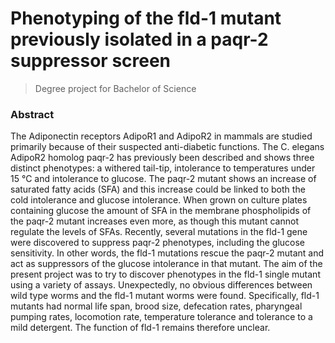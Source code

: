 # Phenotyping of the fld-1 mutant previously isolated in a paqr-2 suppressor screen
> Degree project for Bachelor of Science
### Abstract
The Adiponectin receptors AdipoR1 and AdipoR2 in mammals are studied primarily because of their suspected anti-diabetic functions. The C. elegans AdipoR2 homolog paqr-2 has previously been described and shows three distinct phenotypes: a withered tail-tip, intolerance to temperatures under 15 °C and intolerance to glucose. The paqr-2 mutant shows an increase of saturated fatty acids (SFA) and this increase could be linked to both the cold intolerance and glucose intolerance. When grown on culture plates containing glucose the amount of SFA in the membrane phospholipids of the paqr-2 mutant increases even more, as though this mutant cannot regulate the levels of SFAs. Recently, several mutations in the fld-1 gene were discovered to suppress paqr-2 phenotypes, including the glucose sensitivity. In other words, the fld-1 mutations rescue the paqr-2 mutant and act as suppressors of the glucose intolerance in that mutant. The aim of the present project was to try to discover phenotypes in the fld-1 single mutant using a variety of assays. Unexpectedly, no obvious differences between wild type worms and the fld-1 mutant worms were found. Specifically, fld-1 mutants had normal life span, brood size, defecation rates, pharyngeal pumping rates, locomotion rate, temperature tolerance and tolerance to a mild detergent. The function of fld-1 remains therefore unclear.
